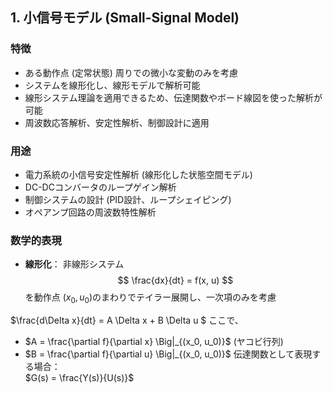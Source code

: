 


## **1. 小信号モデル (Small-Signal Model)**

### **特徴**

- ある動作点 (定常状態) 周りでの微小な変動のみを考慮
- システムを線形化し、線形モデルで解析可能
- 線形システム理論を適用できるため、伝達関数やボード線図を使った解析が可能
- 周波数応答解析、安定性解析、制御設計に適用

### **用途**

- 電力系統の小信号安定性解析 (線形化した状態空間モデル)
- DC-DCコンバータのループゲイン解析
- 制御システムの設計 (PID設計、ループシェイピング)
- オペアンプ回路の周波数特性解析

### **数学的表現**

- **線形化**： 非線形システム
    $$
    \frac{dx}{dt} = f(x, u)
    $$
    を動作点 $(x_0, u_0)$のまわりでテイラー展開し、一次項のみを考慮 

$\frac{d\Delta x}{dt} = A \Delta x + B \Delta u $
ここで、  
   - $A = \frac{\partial f}{\partial x} \Big|_{(x_0, u_0)}$​ (ヤコビ行列)
   - $B = \frac{\partial f}{\partial u} \Big|_{(x_0, u_0)}$
伝達関数として表現する場合：    
  $G(s) = \frac{Y(s)}{U(s)}$